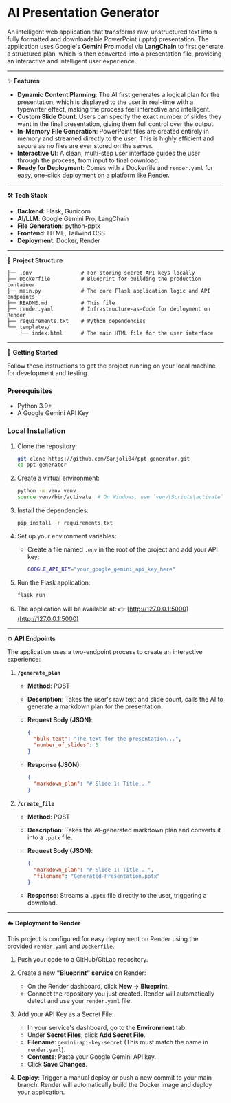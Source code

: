 # AI Presentation Generator

An intelligent web application that transforms raw, unstructured text into a fully formatted and downloadable PowerPoint (.pptx) presentation. The application uses Google's **Gemini Pro** model via **LangChain** to first generate a structured plan, which is then converted into a presentation file, providing an interactive and intelligent user experience.

<!-- TODO: Add a screenshot of your application here -->

---

✨ **Features**

* **Dynamic Content Planning**: The AI first generates a logical plan for the presentation, which is displayed to the user in real-time with a typewriter effect, making the process feel interactive and intelligent.
* **Custom Slide Count**: Users can specify the exact number of slides they want in the final presentation, giving them full control over the output.
* **In-Memory File Generation**: PowerPoint files are created entirely in memory and streamed directly to the user. This is highly efficient and secure as no files are ever stored on the server.
* **Interactive UI**: A clean, multi-step user interface guides the user through the process, from input to final download.
* **Ready for Deployment**: Comes with a Dockerfile and `render.yaml` for easy, one-click deployment on a platform like Render.

---

🛠️ **Tech Stack**

* **Backend**: Flask, Gunicorn
* **AI/LLM**: Google Gemini Pro, LangChain
* **File Generation**: python-pptx
* **Frontend**: HTML, Tailwind CSS
* **Deployment**: Docker, Render

---

📂 **Project Structure**

```
├── .env                # For storing secret API keys locally
├── Dockerfile          # Blueprint for building the production container
├── main.py             # The core Flask application logic and API endpoints
├── README.md           # This file
├── render.yaml         # Infrastructure-as-Code for deployment on Render
├── requirements.txt    # Python dependencies
└── templates/
    └── index.html      # The main HTML file for the user interface
```

---

🚀 **Getting Started**

Follow these instructions to get the project running on your local machine for development and testing.

### Prerequisites

* Python 3.9+
* A Google Gemini API Key

### Local Installation

1. Clone the repository:

   ```bash
   git clone https://github.com/Sanjoli04/ppt-generator.git
   cd ppt-generator
   ```

2. Create a virtual environment:

   ```bash
   python -m venv venv
   source venv/bin/activate  # On Windows, use `venv\Scripts\activate`
   ```

3. Install the dependencies:

   ```bash
   pip install -r requirements.txt
   ```

4. Set up your environment variables:

   * Create a file named `.env` in the root of the project and add your API key:

     ```bash
     GOOGLE_API_KEY="your_google_gemini_api_key_here"
     ```

5. Run the Flask application:

   ```bash
   flask run
   ```

6. The application will be available at:
   👉 [http://127.0.0.1:5000](http://127.0.0.1:5000)

---

⚙️ **API Endpoints**

The application uses a two-endpoint process to create an interactive experience:

1. **`/generate_plan`**

   * **Method**: POST
   * **Description**: Takes the user's raw text and slide count, calls the AI to generate a markdown plan for the presentation.
   * **Request Body (JSON)**:

     ```json
     {
       "bulk_text": "The text for the presentation...",
       "number_of_slides": 5
     }
     ```
   * **Response (JSON)**:

     ```json
     {
       "markdown_plan": "# Slide 1: Title..."
     }
     ```

2. **`/create_file`**

   * **Method**: POST
   * **Description**: Takes the AI-generated markdown plan and converts it into a `.pptx` file.
   * **Request Body (JSON)**:

     ```json
     {
       "markdown_plan": "# Slide 1: Title...",
       "filename": "Generated-Presentation.pptx"
     }
     ```
   * **Response**: Streams a `.pptx` file directly to the user, triggering a download.

---

☁️ **Deployment to Render**

This project is configured for easy deployment on Render using the provided `render.yaml` and `Dockerfile`.

1. Push your code to a GitHub/GitLab repository.
2. Create a new **"Blueprint" service** on Render:

   * On the Render dashboard, click **New → Blueprint**.
   * Connect the repository you just created. Render will automatically detect and use your `render.yaml` file.
3. Add your API Key as a Secret File:

   * In your service's dashboard, go to the **Environment** tab.
   * Under **Secret Files**, click **Add Secret File**.
   * **Filename**: `gemini-api-key-secret` (This must match the name in `render.yaml`).
   * **Contents**: Paste your Google Gemini API key.
   * Click **Save Changes**.
4. **Deploy**: Trigger a manual deploy or push a new commit to your main branch. Render will automatically build the Docker image and deploy your application.

